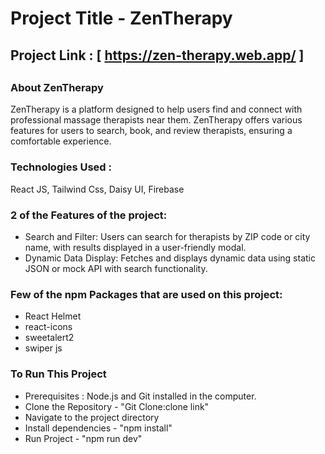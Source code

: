 # Project Title - ZenTherapy

## Project Link : [ https://zen-therapy.web.app/ ]

##

### About ZenTherapy

ZenTherapy is a platform designed to help users find and connect with professional massage therapists near them. ZenTherapy offers various features for users to search, book, and review therapists, ensuring a comfortable experience.

### Technologies Used :

React JS, Tailwind Css, Daisy UI, Firebase

### 2 of the Features of the project:

- Search and Filter: Users can search for therapists by ZIP code or city name, with results displayed in a user-friendly modal.
- Dynamic Data Display: Fetches and displays dynamic data using static JSON or mock API with search functionality.

### Few of the npm Packages that are used on this project:

- React Helmet
- react-icons
- sweetalert2
- swiper js

### To Run This Project

- Prerequisites : Node.js and Git installed in the computer.
- Clone the Repository - "Git Clone:clone link"
- Navigate to the project directory
- Install dependencies - "npm install"
- Run Project - "npm run dev"
